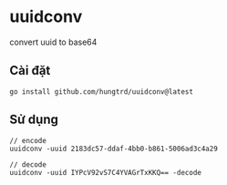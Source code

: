 # uuidconv
convert uuid to base64
## Cài đặt
```
go install github.com/hungtrd/uuidconv@latest
```

## Sử dụng
```
// encode
uuidconv -uuid 2183dc57-ddaf-4bb0-b861-5006ad3c4a29

// decode
uuidconv -uuid IYPcV92vS7C4YVAGrTxKKQ== -decode
```
